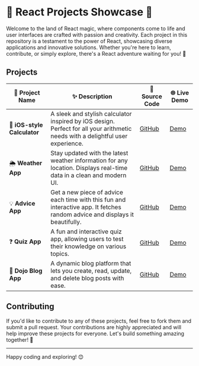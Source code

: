 # 🎨 React Projects Showcase 🌈

Welcome to the land of React magic, where components come to life and user interfaces are crafted with passion and creativity. Each project in this repository is a testament to the power of React, showcasing diverse applications and innovative solutions. Whether you're here to learn, contribute, or simply explore, there's a React adventure waiting for you! 🚀

## Projects

| 🌟 Project Name         | ✨ Description                                                                                     | 🔗 Source Code                                                  | 🌐 Live Demo                                            |
|-------------------------|---------------------------------------------------------------------------------------------------|-----------------------------------------------------------------|---------------------------------------------------------|
| 🧮 **iOS-style Calculator** | A sleek and stylish calculator inspired by iOS design. Perfect for all your arithmetic needs with a delightful user experience. | [GitHub](https://github.com/Yumna0019/iOS-Style-Calculator)     | [Demo](https://ios-style-calc.netlify.app/)             |
| 🌦 **Weather App**           | Stay updated with the latest weather information for any location. Displays real-time data in a clean and modern UI. | [GitHub](https://github.com/Yumna0019/Weather_App)              | [Demo](https://weather-app-reactjs-y.netlify.app/)     |
| 💡 **Advice App** | Get a new piece of advice each time with this fun and interactive app. It fetches random advice and displays it beautifully. | [GitHub](https://github.com/Yumna0019/Advice-App)   | [Demo](https://aadvice-app.netlify.app/)    |
| ❓ **Quiz App**               | A fun and interactive quiz app, allowing users to test their knowledge on various topics. | [GitHub](https://github.com/Yumna0019/Quiz-App)     | [Demo](#)    |
| 📝 **Dojo Blog App**        | A dynamic blog platform that lets you create, read, update, and delete blog posts with ease. | [GitHub](https://github.com/Yumna0019/Dojo-Blog-App)            | [Demo](https://dojo-blog-app-react.netlify.app/)        |



<!--| 📅 **Eventify**             | Your go-to event management app, built to streamline your event planning and coordination with a modern UI. | [GitHub](https://github.com/Yumna0019/Eventify)                | [Demo](https://eventify-client.netlify.app/home)        |-->

## Contributing

If you'd like to contribute to any of these projects, feel free to fork them and submit a pull request. Your contributions are highly appreciated and will help improve these projects for everyone. Let's build something amazing together! 🚀

---

Happy coding and exploring! 😊
